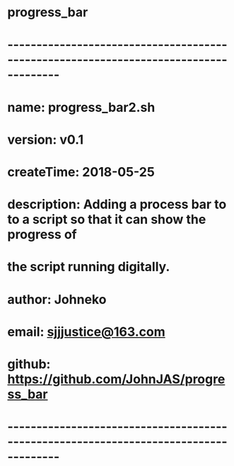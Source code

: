 # progress_bar
# -------------------------------------------------------------------------------------
# name:         progress_bar2.sh
# version:      v0.1
# createTime:   2018-05-25
# description:  Adding a process bar to to a script so that it can show the progress of 
#               the script running digitally. 
# author:       Johneko
# email:        sjjjustice@163.com
# github:       https://github.com/JohnJAS/progress_bar
# -------------------------------------------------------------------------------------